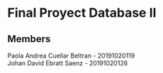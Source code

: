 # Final Proyect Database II

## Members
Paola Andrea Cuellar Beltran    -   20191020119  
Johan David Ebratt Saenz        -   20191020126
